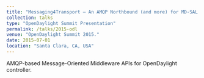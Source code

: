 ```yaml
---
title: "Messaging4Transport – An AMQP Northbound (and more) for MD-SAL."
collection: talks
type: "OpenDaylight Summit Presentation"
permalink: /talks/2015-odl
venue: "OpenDaylight Summit 2015."
date: 2015-07-01
location: "Santa Clara, CA, USA"
---
```


AMQP-based Message-Oriented Middleware APIs for OpenDaylight controller.